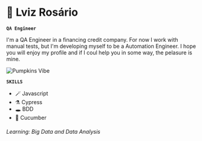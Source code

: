 # 🦇 Lviz Rosário

**`QA Engineer`**

<p>I'm a QA Engineer in a financing credit company. For now I work with manual tests, but I'm developing myself to be a Automation Engineer. I hope you will enjoy my profile and if I coul help you in some way, the pelasure is mine.</p>

![Pumpkins Vibe](https://i.imgur.com/0y0aYYt.jpg)


**`SKILLS`**

<ul>
  <li>🪄 Javascript</li>
  <li>⚗️ Cypress</li>
  <li>🕳️ BDD</li>
  <li>📃 Cucumber</li>
</ul>


<h6>
Learning: Big Data and Data Analysis
</h6>
